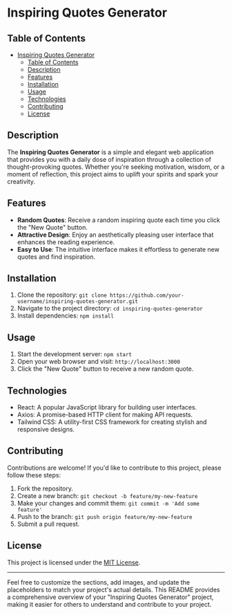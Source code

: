 # Inspiring Quotes Generator

## Table of Contents

- [Inspiring Quotes Generator](#inspiring-quotes-generator)
  - [Table of Contents](#table-of-contents)
  - [Description](#description)
  - [Features](#features)
  - [Installation](#installation)
  - [Usage](#usage)
  - [Technologies](#technologies)
  - [Contributing](#contributing)
  - [License](#license)

## Description

The **Inspiring Quotes Generator** is a simple and elegant web application that provides you with a daily dose of inspiration through a collection of thought-provoking quotes. Whether you're seeking motivation, wisdom, or a moment of reflection, this project aims to uplift your spirits and spark your creativity.

## Features

- **Random Quotes**: Receive a random inspiring quote each time you click the "New Quote" button.
- **Attractive Design**: Enjoy an aesthetically pleasing user interface that enhances the reading experience.
- **Easy to Use**: The intuitive interface makes it effortless to generate new quotes and find inspiration.

## Installation

1. Clone the repository: `git clone https://github.com/your-username/inspiring-quotes-generator.git`
2. Navigate to the project directory: `cd inspiring-quotes-generator`
3. Install dependencies: `npm install`

## Usage

1. Start the development server: `npm start`
2. Open your web browser and visit: `http://localhost:3000`
3. Click the "New Quote" button to receive a new random quote.

## Technologies

- React: A popular JavaScript library for building user interfaces.
- Axios: A promise-based HTTP client for making API requests.
- Tailwind CSS: A utility-first CSS framework for creating stylish and responsive designs.

## Contributing

Contributions are welcome! If you'd like to contribute to this project, please follow these steps:

1. Fork the repository.
2. Create a new branch: `git checkout -b feature/my-new-feature`
3. Make your changes and commit them: `git commit -m 'Add some feature'`
4. Push to the branch: `git push origin feature/my-new-feature`
5. Submit a pull request.

## License

This project is licensed under the [MIT License](LICENSE).

---

Feel free to customize the sections, add images, and update the placeholders to match your project's actual details. This README provides a comprehensive overview of your "Inspiring Quotes Generator" project, making it easier for others to understand and contribute to your project.
